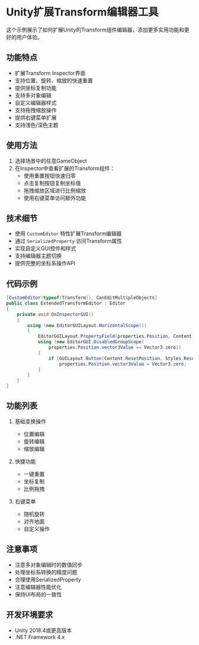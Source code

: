 # Unity扩展Transform编辑器工具

这个示例展示了如何扩展Unity的Transform组件编辑器，添加更多实用功能和更好的用户体验。

## 功能特点

- 扩展Transform Inspector界面
- 支持位置、旋转、缩放的快速重置
- 提供坐标复制功能
- 支持多对象编辑
- 自定义编辑器样式
- 支持拖拽缩放操作
- 提供右键菜单扩展
- 支持浅色/深色主题

## 使用方法

1. 选择场景中的任意GameObject
2. 在Inspector中查看扩展的Transform组件：
   - 使用重置按钮快速归零
   - 点击复制按钮复制坐标值
   - 拖拽缩放区域进行比例缩放
   - 使用右键菜单访问额外功能

## 技术细节

- 使用 `CustomEditor` 特性扩展Transform编辑器
- 通过 `SerializedProperty` 访问Transform属性
- 实现自定义GUI控件和样式
- 支持编辑器主题切换
- 提供完整的坐标系操作API

## 代码示例

```csharp
[CustomEditor(typeof(Transform)), CanEditMultipleObjects]
public class ExtendedTransformEditor : Editor
{
    private void OnInspectorGUI()
    {
        using (new EditorGUILayout.HorizontalScope())
        {
            EditorGUILayout.PropertyField(properties.Position, Content.Position);
            using (new EditorGUI.DisabledGroupScope(
                properties.Position.vector3Value == Vector3.zero))
            {
                if (GUILayout.Button(Content.ResetPosition, Styles.ResetButton))
                    properties.Position.vector3Value = Vector3.zero;
            }
        }
    }
}
```

## 功能列表

1. 基础变换操作
   - 位置编辑
   - 旋转编辑
   - 缩放编辑
   
2. 快捷功能
   - 一键重置
   - 坐标复制
   - 比例拖拽
   
3. 右键菜单
   - 随机旋转
   - 对齐地面
   - 自定义操作

## 注意事项

- 注意多对象编辑时的数值同步
- 处理坐标系转换的精度问题
- 合理使用SerializedProperty
- 注意编辑器性能优化
- 保持UI布局的一致性

## 开发环境要求

- Unity 2018.4或更高版本
- .NET Framework 4.x 